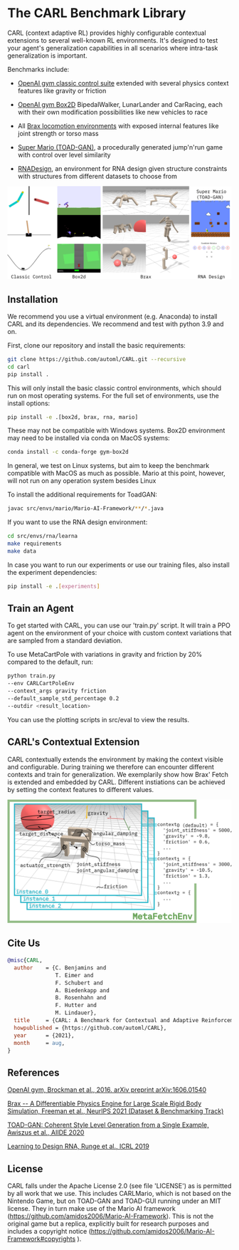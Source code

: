 # The CARL Benchmark Library
CARL (context adaptive RL) provides highly configurable contextual extensions
to several well-known RL environments. 
It's designed to test your agent's generalization capabilities
in all scenarios where intra-task generalization is important.

Benchmarks include:
- [OpenAI gym classic control suite](https://gym.openai.com/envs/#classic_control) extended with several physics 
  context features like gravity or friction
    
- [OpenAI gym Box2D](https://gym.openai.com/envs/#box2d) BipedalWalker, LunarLander and
  CarRacing, each with their own modification possibilities like
  new vehicles to race
  
- All [Brax locomotion environments](https://github.com/google/brax) with exposed internal features
  like joint strength or torso mass
  
- [Super Mario (TOAD-GAN)](https://github.com/Mawiszus/TOAD-GAN), a procedurally generated jump'n'run game with control
  over level similarity
  
- [RNADesign](https://github.com/automl/learna/), an environment for RNA design given structure
  constraints with structures from different datasets to choose from

![Screenshot of each environment included in CARL.](./docs/source/figures/envs_overview.png)
   

## Installation
We recommend you use a virtual environment (e.g. Anaconda) to 
install CARL and its dependencies. We recommend and test with python 3.9 and on.

First, clone our repository and install the basic requirements:
```bash
git clone https://github.com/automl/CARL.git --recursive
cd carl
pip install .
```
This will only install the basic classic control environments, which should run on most operating systems. For the full set of environments, use the install options:
```bash
pip install -e .[box2d, brax, rna, mario]
```
These may not be compatible with Windows systems. Box2D environment may need to be installed via conda on MacOS systems:
```bash
conda install -c conda-forge gym-box2d
```
In general, we test on Linux systems, but aim to keep the benchmark compatible with MacOS as much as possible. 
Mario at this point, however, will not run on any operation system besides Linux

To install the additional requirements for ToadGAN:
```bash
javac src/envs/mario/Mario-AI-Framework/**/*.java
```

If you want to use the RNA design environment:
```bash
cd src/envs/rna/learna
make requirements
make data
```
In case you want to run our experiments or use our training files, also install the experiment dependencies:
```bash
pip install -e .[experiments]
```
## Train an Agent
To get started with CARL, you can use our 'train.py' script.
It will train a PPO agent on the environment of your choice
with custom context variations that are sampled from a standard 
deviation. 

To use MetaCartPole with variations in gravity and friction by 20% 
compared to the default, run:
```bash
python train.py 
--env CARLCartPoleEnv 
--context_args gravity friction
--default_sample_std_percentage 0.2
--outdir <result_location>
```
You can use the plotting scripts in src/eval to view the results.

## CARL's Contextual Extension
CARL contextually extends the environment by making the context visible and configurable. During training we therefore can encounter different contexts and train for generalization. We exemplarily show how Brax' Fetch is extended and embedded by CARL. Different instiations can be achieved by setting the context features to different values. 

![CARL contextually extends Brax' Fetch.](./docs/source/figures/concept.png)

## Cite Us
```bibtex
@misc{CARL,
  author    = {C. Benjamins and 
               T. Eimer and 
               F. Schubert and 
               A. Biedenkapp and 
               B. Rosenhahn and 
               F. Hutter and 
               M. Lindauer},
  title     = {CARL: A Benchmark for Contextual and Adaptive Reinforcement Learning},
  howpublished = {https://github.com/automl/CARL},
  year      = {2021},
  month     = aug,
}
```

## References
[OpenAI gym, Brockman et al., 2016. arXiv preprint arXiv:1606.01540](https://arxiv.org/pdf/1606.01540.pdf)

[Brax -- A Differentiable Physics Engine for Large Scale 
Rigid Body Simulation, Freeman et al., NeurIPS 2021 (Dataset & 
Benchmarking Track)](https://arxiv.org/pdf/2106.13281.pdf)

[TOAD-GAN: Coherent Style Level Generation from a Single Example,
Awiszus et al., AIIDE 2020](https://arxiv.org/pdf/2008.01531.pdf)

[Learning to Design RNA, Runge et al., ICRL 2019](https://arxiv.org/pdf/1812.11951.pdf)

## License
CARL falls under the Apache License 2.0 (see file 'LICENSE') as is permitted by all 
work that we use. This includes CARLMario, which is not based on the Nintendo Game, but on
TOAD-GAN and TOAD-GUI running under an MIT license. They in turn make use of the Mario AI framework
(https://github.com/amidos2006/Mario-AI-Framework). This is not the original game but a replica, 
explicitly built for research purposes and includes a copyright notice (https://github.com/amidos2006/Mario-AI-Framework#copyrights ). 